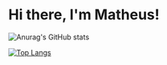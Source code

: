 # Hi there, I'm Matheus!

![Anurag's GitHub stats](https://github-readme-stats.vercel.app/api?username=Wisch096&show_icons=true&theme=radical)

[![Top Langs](https://github-readme-stats.vercel.app/api/top-langs/?username=Wisch096)](https://github.com/anuraghazra/github-readme-stats)
